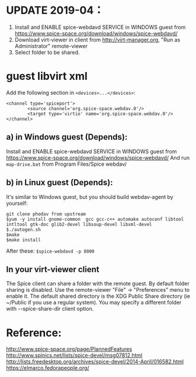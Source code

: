 # UPDATE 2019-04：
1. Install and ENABLE spice-webdavd SERVICE in WINDOWS guest from https://www.spice-space.org/download/windows/spice-webdavd/
2. Download virt-viewer in client from http://virt-manager.org, "Run as Administrator" remote-viewer
3. Select folder to be shared.

# guest libvirt xml
Add the following section in `<devices>...</devices>`:
```
<channel type='spiceport'>
        <source channel='org.spice-space.webdav.0'/>
        <target type='virtio' name='org.spice-space.webdav.0'/>
</channel>
```

## a) in Windows guest (Depends):
Install and ENABLE spice-webdavd SERVICE in WINDOWS guest from https://www.spice-space.org/download/windows/spice-webdavd/
And run `map-drive.bat` from Program Files/Spice webdav/

## b) in Linux guest (Depends):
It's similar to Windows guest, but you should build webdav-agent by yourself:
```
git clone phodav from upstream
$yum -y install gnome-common  gcc gcc-c++ automake autoconf libtool
intltool gtk-doc glib2-devel libsoup-devel libxml-devel
$./autogen.sh
$make
$make install
```
After these:
`$spice-webdavd -p 8000`

## In your virt-viewer client
The Spice client can share a folder with the remote guest. By default folder sharing is disabled. Use the remote-viewer "File" → "Preferences" menu to enable it. The default shared directory is the XDG Public Share directory (ie ~/Public if you use a regular system). You may specify a different folder with --spice-share-dir client option.

# Reference:
http://www.spice-space.org/page/PlannedFeatures
http://www.spinics.net/lists/spice-devel/msg07812.html
http://lists.freedesktop.org/archives/spice-devel/2014-April/016582.html
https://elmarco.fedorapeople.org/
